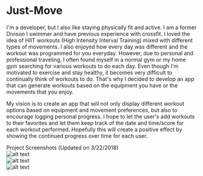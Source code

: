 # Just-Move

I'm a developer, but I also like staying physically fit and active. I am a former Divison I swimmer and have previous experience with crossfit. I loved the idea of HIIT workouts (High Intensity Interval Training) mixed with different types of movements. I also enjoyed how every day was different and the workout was programmed for you everyday. However, due to personal and professional traveling, I often found myself in a normal gym or my home gym searching for various workouts to do each day. Even though I'm motivated to exercise and stay healthy, it becomes very difficult to continually think of workouts to do. That's why I decided to develop an app that can generate workouts based on the equipment you have or the movements that you enjoy.

My vision is to create an app that will not only display different workout options based on equipment and movement preferences, but also to encourage logging personal progress. I hope to let the user's add workouts to their favorites and let them keep track of the date and time/score for each workout performed. Hopefully this will create a positive effect by showing the continued progress over time for each user.


Project Screenshots (Updated on 3/22/2018)<br>
![alt text](https://raw.githubusercontent.com/colemclark1/Just-Move/master/screenshots/JustMoveHome.PNG)<br>
![alt text](https://raw.githubusercontent.com/colemclark1/Just-Move/master/screenshots/JustMoveWorkouts.PNG)<br>
![alt text](https://raw.githubusercontent.com/colemclark1/Just-Move/master/screenshots/JustMoveDetails.PNG)
